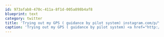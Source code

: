 ```yaml
---
id: 973afab8-470c-411a-8f1d-005a898b4af8
blueprint: text
category: twitter
title: 'Trying out my GPS ( guidance by pilot system) instagram.com/p/Y6fnvGkg0r/'
caption: 'Trying out my GPS ( guidance by pilot system) <a href="http://instagram.com/p/Y6fnvGkg0r/" title="http://instagram.com/p/Y6fnvGkg0r/" class="link link_untco">instagram.com/p/Y6fnvGkg0r/</a>'
---
```

